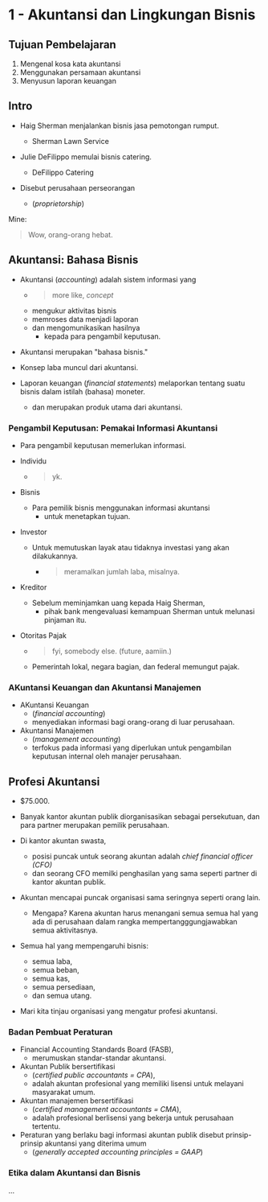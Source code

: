 # 1 - Akuntansi dan Lingkungan Bisnis

## Tujuan Pembelajaran

1. Mengenal kosa kata akuntansi
2. Menggunakan persamaan akuntansi
3. Menyusun laporan keuangan

## Intro

- Haig Sherman menjalankan bisnis jasa pemotongan rumput.
  - Sherman Lawn Service
- Julie DeFilippo memulai bisnis catering.
  - DeFilippo Catering

- Disebut perusahaan perseorangan
  - (_proprietorship_)

Mine:
> Wow, orang-orang hebat.

## Akuntansi: Bahasa Bisnis

- Akuntansi (_accounting_) adalah sistem informasi yang
  - > more like, _concept_
  - mengukur aktivitas bisnis
  - memroses data menjadi laporan
  - dan mengomunikasikan hasilnya
    - kepada para pengambil keputusan.

- Akuntansi merupakan "bahasa bisnis."
- Konsep laba muncul dari akuntansi.
- Laporan keuangan (_financial statements_) melaporkan tentang suatu bisnis dalam istilah (bahasa) moneter.
  - dan merupakan produk utama dari akuntansi.

### Pengambil Keputusan: Pemakai Informasi Akuntansi

- Para pengambil keputusan memerlukan informasi.

- Individu
  - > yk.
- Bisnis
  - Para pemilik bisnis menggunakan informasi akuntansi
    - untuk menetapkan tujuan.
- Investor
  - Untuk memutuskan layak atau tidaknya investasi yang akan dilakukannya.
    - > meramalkan jumlah laba, misalnya.
- Kreditor
  - Sebelum meminjamkan uang kepada Haig Sherman,
    - pihak bank mengevaluasi kemampuan Sherman untuk melunasi pinjaman itu.
- Otoritas Pajak
  - > fyi, somebody else. (future, aamiin.)
  - Pemerintah lokal, negara bagian, dan federal memungut pajak.

### AKuntansi Keuangan dan Akuntansi Manajemen

- AKuntansi Keuangan
  - (_financial accounting_)
  - menyediakan informasi bagi orang-orang di luar perusahaan.
- Akuntansi Manajemen
  - (_management accounting_)
  - terfokus pada informasi yang diperlukan untuk pengambilan keputusan internal oleh manajer perusahaan.

## Profesi Akuntansi

- $75.000.
- Banyak kantor akuntan publik diorganisasikan sebagai persekutuan, dan para partner merupakan pemilik perusahaan.
- Di kantor akuntan swasta,
  - posisi puncak untuk seorang akuntan adalah _chief financial officer (CFO)_
  - dan seorang CFO memilki penghasilan yang sama seperti partner di kantor akuntan publik.

- Akuntan mencapai puncak organisasi sama seringnya seperti orang lain.
  - Mengapa? Karena akuntan harus menangani semua semua hal yang ada di perusahaan dalam rangka mempertangggungjawabkan semua aktivitasnya.
- Semua hal yang mempengaruhi bisnis:
  - semua laba,
  - semua beban,
  - semua kas,
  - semua persediaan,
  - dan semua utang.
- Mari kita tinjau organisasi yang mengatur profesi akuntansi.

### Badan Pembuat Peraturan

- Financial Accounting Standards Board (FASB),
  - merumuskan standar-standar akuntansi.
- Akuntan Publik bersertifikasi
  - (_certified public accountants = CPA_),
  - adalah akuntan profesional yang memiliki lisensi untuk melayani masyarakat umum.
- Akuntan manajemen bersertifikasi
  - (_certified management accountants = CMA_),
  - adalah profesional berlisensi yang bekerja untuk perusahaan tertentu.
- Peraturan yang berlaku bagi informasi akuntan publik disebut prinsip-prinsip akuntansi yang diterima umum
  - (_generally accepted accounting principles = GAAP_)

### Etika dalam Akuntansi dan Bisnis

...
